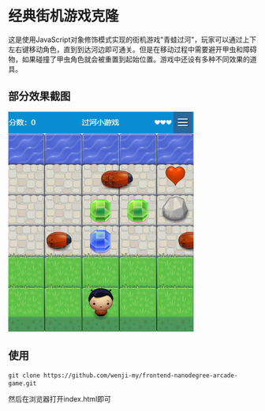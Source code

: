 # 经典街机游戏克隆

这是使用JavaScript对象修饰模式实现的街机游戏"青蛙过河"，玩家可以通过上下左右键移动角色，直到到达河边即可通关。但是在移动过程中需要避开甲虫和障碍物，如果碰撞了甲虫角色就会被重置到起始位置。游戏中还设有多种不同效果的道具。

## 部分效果截图
![Image text](https://github.com/wenji-my/frontend-nanodegree-arcade-game/blob/master/screenshot/game.png)

## 使用

```
git clone https://github.com/wenji-my/frontend-nanodegree-arcade-game.git
```

然后在浏览器打开index.html即可
